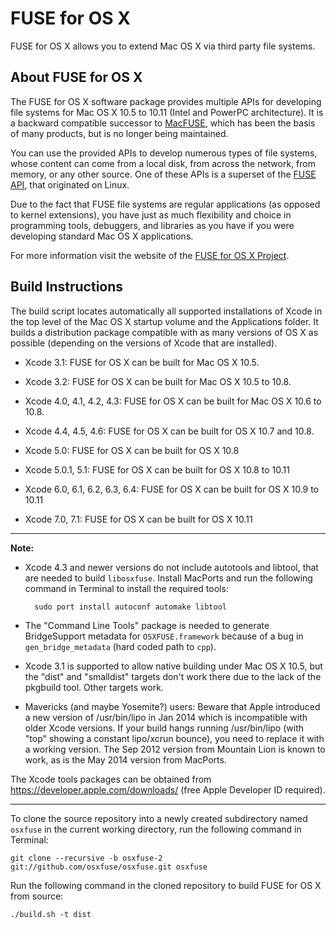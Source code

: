 FUSE for OS X
=============

FUSE for OS X allows you to extend Mac OS X via third party file systems. 

About FUSE for OS X
-------------------

The FUSE for OS X software package provides multiple APIs for developing file systems for Mac OS X 10.5 to 10.11 (Intel and PowerPC architecture). It is a backward compatible successor to [MacFUSE](http://code.google.com/p/macfuse/), which has been the basis of many products, but is no longer being maintained.

You can use the provided APIs to develop numerous types of file systems, whose content can come from a local disk, from across the network, from memory, or any other source. One of these APIs is a superset of the [FUSE API](http://fuse.sourceforge.net/), that originated on Linux.

Due to the fact that FUSE file systems are regular applications (as opposed to kernel extensions), you have just as much flexibility and choice in programming tools, debuggers, and libraries as you have if you were developing standard Mac OS X applications.

For more information visit the website of the [FUSE for OS X Project](http://osxfuse.github.io/).

Build Instructions
------------------

The build script locates automatically all supported installations of Xcode in the top level of the Mac OS X startup volume and the Applications folder. It builds a distribution package compatible with as many versions of OS X as possible (depending on the versions of Xcode that are installed).

* Xcode 3.1: FUSE for OS X can be built for Mac OS X 10.5.

* Xcode 3.2: FUSE for OS X can be built for Mac OS X 10.5 to 10.8.

* Xcode 4.0, 4.1, 4.2, 4.3: FUSE for OS X can be built for Mac OS X 10.6 to 10.8.

* Xcode 4.4, 4.5, 4.6: FUSE for OS X can be built for OS X 10.7 and 10.8.

* Xcode 5.0: FUSE for OS X can be built for OS X 10.8

* Xcode 5.0.1, 5.1: FUSE for OS X can be built for OS X 10.8 to 10.11

* Xcode 6.0, 6.1, 6.2, 6.3, 6.4: FUSE for OS X can be built for OS X 10.9 to 10.11

* Xcode 7.0, 7.1: FUSE for OS X can be built for OS X 10.11

---

**Note:**

* Xcode 4.3 and newer versions do not include autotools and libtool, that are needed to build `libosxfuse`. Install MacPorts and run the following command in Terminal to install the required tools:

        sudo port install autoconf automake libtool

* The "Command Line Tools" package is needed to generate BridgeSupport metadata for `OSXFUSE.framework` because of a bug in `gen_bridge_metadata` (hard coded path to `cpp`).

* Xcode 3.1 is supported to allow native building under Mac OS X 10.5, but the "dist" and "smalldist" targets don't work there due to the lack of the pkgbuild tool.  Other targets work.

* Mavericks (and maybe Yosemite?) users:  Beware that Apple introduced a new version of /usr/bin/lipo in Jan 2014 which is incompatible with older Xcode versions.  If your build hangs running /usr/bin/lipo (with "top" showing a constant lipo/xcrun bounce), you need to replace it with a working version.  The Sep 2012 version from Mountain Lion is known to work, as is the May 2014 version from MacPorts.

The Xcode tools packages can be obtained from https://developer.apple.com/downloads/ (free Apple Developer ID required).

---

To clone the source repository into a newly created subdirectory named `osxfuse` in the current working directory, run the following command in Terminal:

    git clone --recursive -b osxfuse-2 git://github.com/osxfuse/osxfuse.git osxfuse

Run the following command in the cloned repository to build FUSE for OS X from source:

    ./build.sh -t dist
